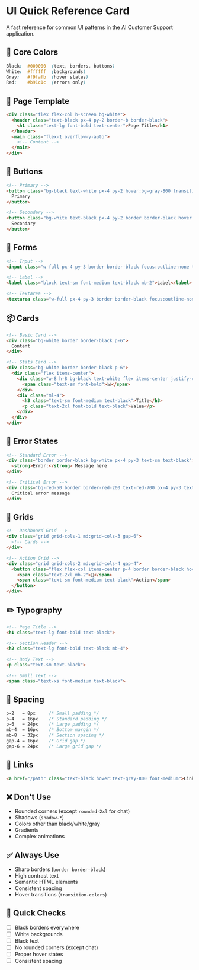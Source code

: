 # UI Quick Reference Card

A fast reference for common UI patterns in the AI Customer Support application.

## 🎨 Core Colors
```css
Black:  #000000  (text, borders, buttons)
White:  #ffffff  (backgrounds)
Gray:   #f9fafb  (hover states)
Red:    #b91c1c  (errors only)
```

## 📄 Page Template
```html
<div class="flex flex-col h-screen bg-white">
  <header class="text-black px-4 py-2 border-b border-black">
    <h1 class="text-lg font-bold text-center">Page Title</h1>
  </header>
  <main class="flex-1 overflow-y-auto">
    <!-- Content -->
  </main>
</div>
```

## 🔘 Buttons
```html
<!-- Primary -->
<button class="bg-black text-white px-4 py-2 hover:bg-gray-800 transition-colors font-medium border border-black">
  Primary
</button>

<!-- Secondary -->
<button class="bg-white text-black px-4 py-2 border border-black hover:bg-gray-50 transition-colors font-medium">
  Secondary
</button>
```

## 📝 Forms
```html
<!-- Input -->
<input class="w-full px-4 py-3 border border-black focus:outline-none text-black placeholder-gray-400" />

<!-- Label -->
<label class="block text-sm font-medium text-black mb-2">Label</label>

<!-- Textarea -->
<textarea class="w-full px-4 py-3 border border-black focus:outline-none text-black placeholder-gray-400"></textarea>
```

## 📦 Cards
```html
<!-- Basic Card -->
<div class="bg-white border border-black p-6">
  Content
</div>

<!-- Stats Card -->
<div class="bg-white border border-black p-6">
  <div class="flex items-center">
    <div class="w-8 h-8 bg-black text-white flex items-center justify-center">
      <span class="text-sm font-bold">📊</span>
    </div>
    <div class="ml-4">
      <h3 class="text-sm font-medium text-black">Title</h3>
      <p class="text-2xl font-bold text-black">Value</p>
    </div>
  </div>
</div>
```

## 🚨 Error States
```html
<!-- Standard Error -->
<div class="border border-black bg-white px-4 py-3 text-sm text-black">
  <strong>Error:</strong> Message here
</div>

<!-- Critical Error -->
<div class="bg-red-50 border border-red-200 text-red-700 px-4 py-3 text-sm">
  Critical error message
</div>
```

## 📱 Grids
```html
<!-- Dashboard Grid -->
<div class="grid grid-cols-1 md:grid-cols-3 gap-6">
  <!-- Cards -->
</div>

<!-- Action Grid -->
<div class="grid grid-cols-2 md:grid-cols-4 gap-4">
  <button class="flex flex-col items-center p-4 border border-black hover:bg-gray-50 transition-colors">
    <span class="text-2xl mb-2">🎯</span>
    <span class="text-sm font-medium text-black">Action</span>
  </button>
</div>
```

## ✏️ Typography
```html
<!-- Page Title -->
<h1 class="text-lg font-bold text-black">

<!-- Section Header -->
<h2 class="text-lg font-bold text-black mb-4">

<!-- Body Text -->
<p class="text-sm text-black">

<!-- Small Text -->
<span class="text-xs font-medium text-black">
```

## 📏 Spacing
```css
p-2   = 8px     /* Small padding */
p-4   = 16px    /* Standard padding */
p-6   = 24px    /* Large padding */
mb-4  = 16px    /* Bottom margin */
mb-8  = 32px    /* Section spacing */
gap-4 = 16px    /* Grid gap */
gap-6 = 24px    /* Large grid gap */
```

## 🔗 Links
```html
<a href="/path" class="text-black hover:text-gray-800 font-medium">Link</a>
```

## ❌ Don't Use
- Rounded corners (except `rounded-2xl` for chat)
- Shadows (`shadow-*`)
- Colors other than black/white/gray
- Gradients
- Complex animations

## ✅ Always Use
- Sharp borders (`border border-black`)
- High contrast text
- Semantic HTML elements
- Consistent spacing
- Hover transitions (`transition-colors`)

## 🎯 Quick Checks
- [ ] Black borders everywhere
- [ ] White backgrounds
- [ ] Black text
- [ ] No rounded corners (except chat)
- [ ] Proper hover states
- [ ] Consistent spacing